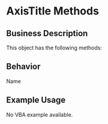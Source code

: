 # AxisTitle Methods

## Business Description
This object has the following methods:

## Behavior
Name

## Example Usage
No VBA example available.
